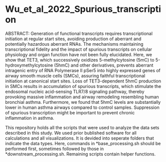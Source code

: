 # Wu_et_al_2022_Spurious_transcription

ABSTRACT:
Generation of functional transcripts requires transcriptional initiation at regular start sites, avoiding production of aberrant and potentially hazardous aberrant RNAs. The mechanisms maintaining transcriptional fidelity and the impact of spurious transcripts on cellular physiology and organ function have not been fully elucidated. Here, we show that TET3, which successively oxidizes 5-methylcytosine (5mC) to 5-hydroxymethylcytosine (5hmC) and other derivatives, prevents aberrant intragenic entry of RNA Polymerase II pSer5 into highly expressed genes of airway smooth muscle cells (SMCs), assuring faithful transcriptional initiation at canonical start sites. Loss of TET3-dependent 5hmC production in SMCs results in accumulation of spurious transcripts, which stimulate the endosomal nucleic acid-sensing TLR7/8 signaling pathway, thereby provoking massive inflammation and airway remodeling resembling human bronchial asthma. Furthermore, we found that 5hmC levels are substantially lower in human asthma airways compared to control samples. Suppression of spurious transcription might be important to prevent chronic inflammation in asthma.

This repository holds all the scripts that were used to analyze the data sets described in this study. We used prior bublished software for all calculations and all visualizations. It is devided into seperate folders that indicate the data types. Here, commands in *base_processing.sh should be performed first, sometimes followed by those in *downstream_processing.sh. Remaining scripts contain helper functions.
